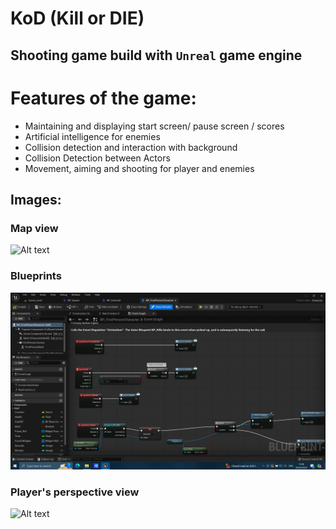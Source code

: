 # KoD (Kill or DIE)

## Shooting game build with `Unreal` game engine

# Features of the game:
- Maintaining and displaying start screen/ pause screen /  scores
- Artificial intelligence for enemies
- Collision detection and interaction with background
- Collision Detection between Actors
- Movement, aiming and shooting for player and enemies

## Images:

### Map view
   ![Alt text](Images/2024-05-20.png)

### Blueprints
   ![Alt text](Images/2024-05-20a.png)

### Player's perspective view
   ![Alt text](Images/2024-05-20b.png)
